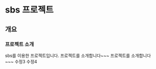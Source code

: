 <!-- markdown 언어 -->

# sbs 프로젝트

<!-- # : h1 -->

## 개요

<!-- ## : h2 -->

### 프로젝트 소개

<!-- ### : h3 -->

sbs를 이용한 프로젝트입니다.
프로젝트를 소개합니다~~~
프로젝트를 소개합니다~~~
수정3
수정4
